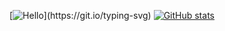 [![Hello](https://readme-typing-svg.herokuapp.com?font=JetBrains+Mono&duration=3000&pause=1000&width=435&lines=%E4%BD%A0%E5%A5%BD%EF%BC%8C%E8%BF%99%E9%87%8C%E6%98%AF+EnchStudio+%E7%9A%84%E4%B8%AA%E4%BA%BA%E4%B8%BB%E9%A1%B5%E3%80%82;Hello%2C+this+is+EnchStudio's+profile.)](https://git.io/typing-svg)  
[![GitHub stats](https://github-readme-stats.vercel.app/api?username=EnchStudio)](https://github.com/anuraghazra/github-readme-stats)

